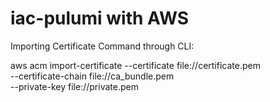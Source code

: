# iac-pulumi with AWS

Importing Certificate Command through CLI:

aws acm import-certificate --certificate file://certificate.pem \
      --certificate-chain file://ca_bundle.pem \
      --private-key file://private.pem
